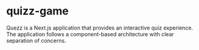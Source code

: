 # quizz-game
Quezz is a Next.js application that provides an interactive quiz experience. The application follows a component-based architecture with clear separation of concerns.
